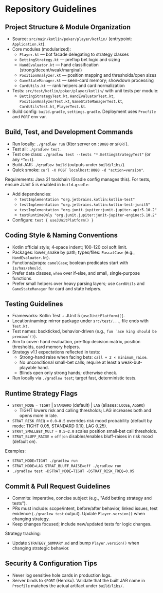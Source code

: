 # Repository Guidelines

## Project Structure & Module Organization
- Source: `src/main/kotlin/poker/player/kotlin/` (entrypoint: `Application.kt`).
- Core modules (modularized):
  - `Player.kt` — bot facade delegating to strategy classes
  - `BettingStrategy.kt` — preflop bet logic and sizing
  - `HandEvaluator.kt` — hand classification (strong/decent/weak/marginal)
  - `PositionAnalyzer.kt` — position mapping and thresholds/open sizes
  - `GameStateManager.kt` — seen-card memory; showdown processing
  - `CardUtils.kt` — rank helpers and card normalization
- Tests: `src/test/kotlin/poker/player/kotlin/` with unit tests per module:
  - `BettingStrategyTest.kt`, `HandEvaluatorTest.kt`, `PositionAnalyzerTest.kt`,
    `GameStateManagerTest.kt`, `CardUtilsTest.kt`, `PlayerTest.kt`.
- Build config: `build.gradle`, `settings.gradle`. Deployment uses `Procfile` and `PORT` env var.

## Build, Test, and Development Commands
- Run locally: `./gradlew run` (Ktor server on `:8080` or `$PORT`).
- Test all: `./gradlew test`.
- Test one class: `./gradlew test --tests "*.BettingStrategyTest"` (or any `*Test`).
- Build JAR: `./gradlew build` (outputs under `build/libs/`).
- Quick smoke: `curl -X POST localhost:8080 -d "action=version"`.

Requirements: Java 21 toolchain (Gradle config manages this). For tests, ensure JUnit 5 is enabled in `build.gradle`:

- Add dependencies:
  - `testImplementation "org.jetbrains.kotlin:kotlin-test"`
  - `testImplementation "org.jetbrains.kotlin:kotlin-test-junit5"`
  - `testImplementation "org.junit.jupiter:junit-jupiter-api:5.10.2"`
  - `testRuntimeOnly "org.junit.jupiter:junit-jupiter-engine:5.10.2"`
- Configure: `test { useJUnitPlatform() }`

## Coding Style & Naming Conventions
- Kotlin official style; 4‑space indent; 100–120 col soft limit.
- Packages: lower_snake by path; types/files: `PascalCase` (e.g., `HandEvaluator.kt`).
- Functions/props: `camelCase`; boolean predicates start with `is/has/should`.
- Prefer data classes, `when` over if‑else, and small, single‑purpose functions.
- Prefer small helpers over heavy parsing layers; use `CardUtils` and `GameStateManager` for card and state helpers.

## Testing Guidelines
- Frameworks: Kotlin Test + JUnit 5 (`useJUnitPlatform()`).
- Location/naming: mirror package under `src/test/...`, file ends with `Test.kt`.
- Test names: backticked, behavior‑driven (e.g., ``fun `ace king should be premium`()``).
- Aim to cover: hand evaluation, pre‑flop decision matrix, position thresholds, card memory helpers.
- Strategy v1.1 expectations reflected in tests:
  - Strong-hand raise when facing bets: `call + 2 × minimum_raise`.
  - No unconditional small-bet calls; require at least a weak-but-playable hand.
  - Blinds open only strong hands; otherwise check.
- Run locally via `./gradlew test`; target fast, deterministic tests.

## Runtime Strategy Flags
- `STRAT_MODE` = `TIGHT` | `STANDARD` (default) | `LAG` (aliases: `LOOSE`, `AGGRO`)
  - TIGHT lowers risk and calling thresholds; LAG increases both and opens more in late.
- `STRAT_RISK_FREQ` = `0.0–0.5` overrides risk mood probability (default by mode: TIGHT 0.05, STANDARD 0.10, LAG 0.25).
- `STRAT_SMALLBET_MULT` = `0.5–2.0` scales position small-bet call thresholds.
- `STRAT_BLUFF_RAISE` = `off|on` disables/enables bluff-raises in risk mood (default on).

Examples:
- `STRAT_MODE=TIGHT ./gradlew run`
- `STRAT_MODE=LAG STRAT_BLUFF_RAISE=off ./gradlew run`
- `./gradlew test -DSTRAT_MODE=TIGHT -DSTRAT_RISK_FREQ=0.05`

## Commit & Pull Request Guidelines
- Commits: imperative, concise subject (e.g., "Add betting strategy and tests").
- PRs must include: scope/intent, before/after behavior, linked issues, test evidence (`./gradlew test` output). Update `Player.version()` when changing strategy.
- Keep changes focused; include new/updated tests for logic changes.

Strategy tracking:
- Update `STRATEGY_SUMMARY.md` and bump `Player.version()` when changing strategic behavior.

## Security & Configuration Tips
- Never log sensitive hole cards in production logs.
- Server binds to `$PORT` (Heroku). Validate that the built JAR name in `Procfile` matches the actual artifact under `build/libs/`.
